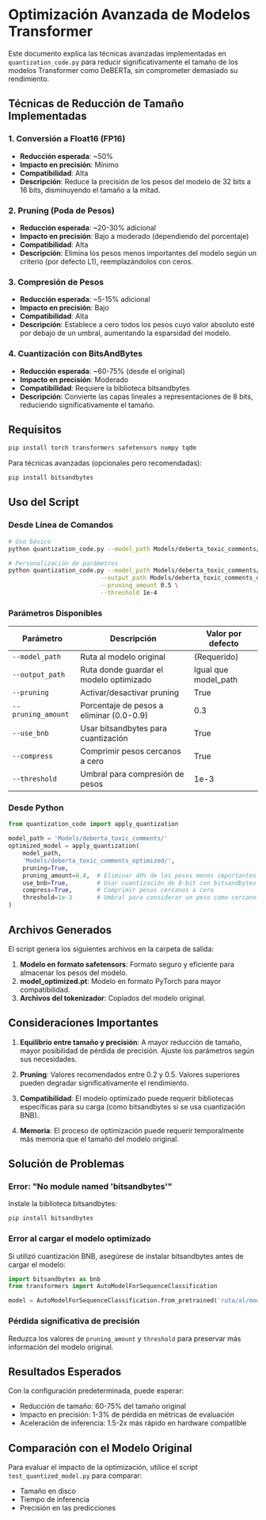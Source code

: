 # Optimización Avanzada de Modelos Transformer

Este documento explica las técnicas avanzadas implementadas en `quantization_code.py` para reducir significativamente el tamaño de los modelos Transformer como DeBERTa, sin comprometer demasiado su rendimiento.

## Técnicas de Reducción de Tamaño Implementadas

### 1. Conversión a Float16 (FP16)
- **Reducción esperada**: ~50%
- **Impacto en precisión**: Mínimo
- **Compatibilidad**: Alta
- **Descripción**: Reduce la precisión de los pesos del modelo de 32 bits a 16 bits, disminuyendo el tamaño a la mitad.

### 2. Pruning (Poda de Pesos)
- **Reducción esperada**: ~20-30% adicional
- **Impacto en precisión**: Bajo a moderado (dependiendo del porcentaje)
- **Compatibilidad**: Alta
- **Descripción**: Elimina los pesos menos importantes del modelo según un criterio (por defecto L1), reemplazándolos con ceros.

### 3. Compresión de Pesos
- **Reducción esperada**: ~5-15% adicional
- **Impacto en precisión**: Bajo
- **Compatibilidad**: Alta
- **Descripción**: Establece a cero todos los pesos cuyo valor absoluto esté por debajo de un umbral, aumentando la esparsidad del modelo.

### 4. Cuantización con BitsAndBytes
- **Reducción esperada**: ~60-75% (desde el original)
- **Impacto en precisión**: Moderado
- **Compatibilidad**: Requiere la biblioteca bitsandbytes
- **Descripción**: Convierte las capas lineales a representaciones de 8 bits, reduciendo significativamente el tamaño.

## Requisitos

```bash
pip install torch transformers safetensors numpy tqdm
```

Para técnicas avanzadas (opcionales pero recomendadas):
```bash
pip install bitsandbytes
```

## Uso del Script

### Desde Línea de Comandos

```bash
# Uso básico
python quantization_code.py --model_path Models/deberta_toxic_comments/ --output_path Models/deberta_toxic_comments_optimized/

# Personalización de parámetros
python quantization_code.py --model_path Models/deberta_toxic_comments/ \
                          --output_path Models/deberta_toxic_comments_optimized/ \
                          --pruning_amount 0.5 \
                          --threshold 1e-4
```

### Parámetros Disponibles

| Parámetro | Descripción | Valor por defecto |
|-----------|-------------|-------------------|
| `--model_path` | Ruta al modelo original | (Requerido) |
| `--output_path` | Ruta donde guardar el modelo optimizado | Igual que model_path |
| `--pruning` | Activar/desactivar pruning | True |
| `--pruning_amount` | Porcentaje de pesos a eliminar (0.0-0.9) | 0.3 |
| `--use_bnb` | Usar bitsandbytes para cuantización | True |
| `--compress` | Comprimir pesos cercanos a cero | True |
| `--threshold` | Umbral para compresión de pesos | 1e-3 |

### Desde Python

```python
from quantization_code import apply_quantization

model_path = 'Models/deberta_toxic_comments/'
optimized_model = apply_quantization(
    model_path, 
    'Models/deberta_toxic_comments_optimized/',
    pruning=True,
    pruning_amount=0.4,  # Eliminar 40% de los pesos menos importantes
    use_bnb=True,        # Usar cuantización de 8-bit con bitsandbytes
    compress=True,       # Comprimir pesos cercanos a cero
    threshold=1e-3       # Umbral para considerar un peso como cercano a cero
)
```

## Archivos Generados

El script genera los siguientes archivos en la carpeta de salida:

1. **Modelo en formato safetensors**: Formato seguro y eficiente para almacenar los pesos del modelo.
2. **model_optimized.pt**: Modelo en formato PyTorch para mayor compatibilidad.
3. **Archivos del tokenizador**: Copiados del modelo original.

## Consideraciones Importantes

1. **Equilibrio entre tamaño y precisión**: A mayor reducción de tamaño, mayor posibilidad de pérdida de precisión. Ajuste los parámetros según sus necesidades.

2. **Pruning**: Valores recomendados entre 0.2 y 0.5. Valores superiores pueden degradar significativamente el rendimiento.

3. **Compatibilidad**: El modelo optimizado puede requerir bibliotecas específicas para su carga (como bitsandbytes si se usa cuantización BNB).

4. **Memoria**: El proceso de optimización puede requerir temporalmente más memoria que el tamaño del modelo original.

## Solución de Problemas

### Error: "No module named 'bitsandbytes'"

Instale la biblioteca bitsandbytes:
```bash
pip install bitsandbytes
```

### Error al cargar el modelo optimizado

Si utilizó cuantización BNB, asegúrese de instalar bitsandbytes antes de cargar el modelo:
```python
import bitsandbytes as bnb
from transformers import AutoModelForSequenceClassification

model = AutoModelForSequenceClassification.from_pretrained('ruta/al/modelo/optimizado')
```

### Pérdida significativa de precisión

Reduzca los valores de `pruning_amount` y `threshold` para preservar más información del modelo original.

## Resultados Esperados

Con la configuración predeterminada, puede esperar:
- Reducción de tamaño: 60-75% del tamaño original
- Impacto en precisión: 1-3% de pérdida en métricas de evaluación
- Aceleración de inferencia: 1.5-2x más rápido en hardware compatible

## Comparación con el Modelo Original

Para evaluar el impacto de la optimización, utilice el script `test_quantized_model.py` para comparar:
- Tamaño en disco
- Tiempo de inferencia
- Precisión en las predicciones